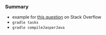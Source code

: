 
### Summary 

* example for [this question](https://stackoverflow.com/questions/64523134) on Stack Overflow
* `gradle tasks`
* `gradle compileJasperJava`
